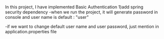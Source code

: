 In this project, I have implemented Basic Authentication 
1)add spring security dependency 
-when we run the project, it will generate password in console and user name is default : "user"

-if we want to change default user name and user password, just mention in application.properties file
